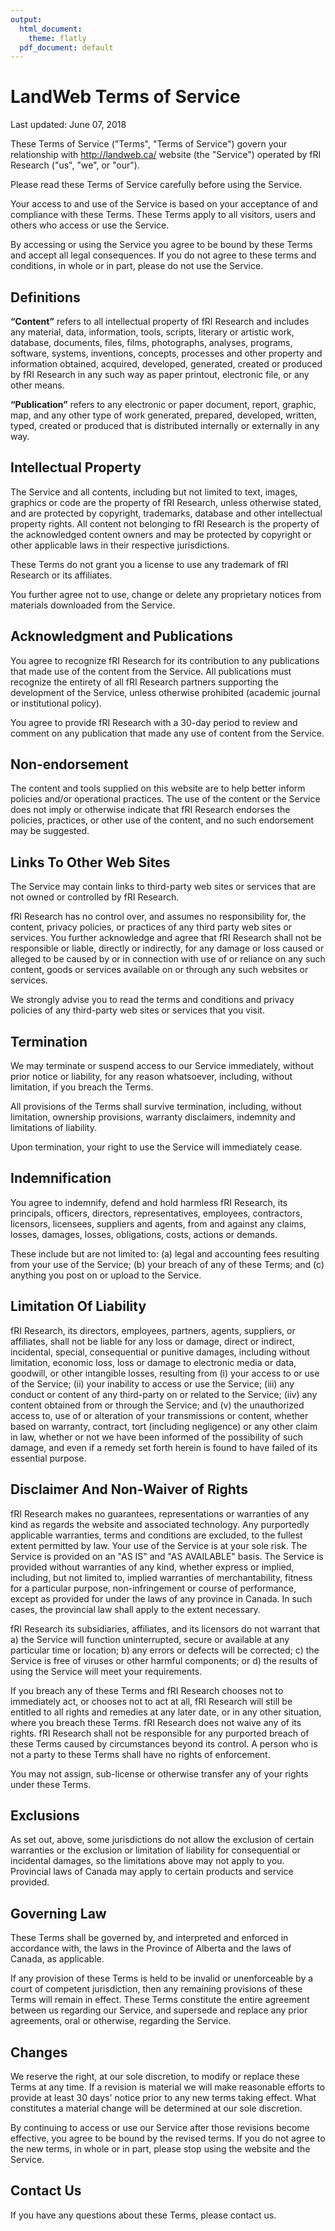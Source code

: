 ```yaml
---
output:
  html_document:
    theme: flatly
  pdf_document: default
---
```


LandWeb Terms of Service
========================

Last updated: June 07, 2018

These Terms of Service ("Terms", "Terms of Service") govern your
relationship with http://landweb.ca/ website (the "Service") operated by
fRI Research ("us", "we", or "our").

Please read these Terms of Service carefully before using the Service.

Your access to and use of the Service is based on your acceptance of and
compliance with these Terms. These Terms apply to all visitors, users
and others who access or use the Service.

By accessing or using the Service you agree to be bound by these Terms
and accept all legal consequences. If you do not agree to these terms
and conditions, in whole or in part, please do not use the Service.

Definitions
-----------

**“Content”** refers to all intellectual property of fRI Research and
includes any material, data, information, tools, scripts, literary or
artistic work, database, documents, files, films, photographs, analyses,
programs, software, systems, inventions, concepts, processes and other
property and information obtained, acquired, developed, generated,
created or produced by fRI Research in any such way as paper printout,
electronic file, or any other means.

**“Publication”** refers to any electronic or paper document, report,
graphic, map, and any other type of work generated, prepared, developed,
written, typed, created or produced that is distributed internally or
externally in any way.

Intellectual Property
---------------------

The Service and all contents, including but not limited to text, images,
graphics or code are the property of fRI Research, unless otherwise
stated, and are protected by copyright, trademarks, database and other
intellectual property rights. All content not belonging to fRI Research
is the property of the acknowledged content owners and may be protected
by copyright or other applicable laws in their respective jurisdictions.

These Terms do not grant you a license to use any trademark of fRI
Research or its affiliates.

You further agree not to use, change or delete any proprietary notices
from materials downloaded from the Service.

Acknowledgment and Publications
-------------------------------

You agree to recognize fRI Research for its contribution to any
publications that made use of the content from the Service. All
publications must recognize the entirety of all fRI Research partners
supporting the development of the Service, unless otherwise prohibited
(academic journal or institutional policy).

You agree to provide fRI Research with a 30-day period to review and
comment on any publication that made any use of content from the
Service.

Non-endorsement
---------------

The content and tools supplied on this website are to help better inform
policies and/or operational practices. The use of the content or the
Service does not imply or otherwise indicate that fRI Research endorses
the policies, practices, or other use of the content, and no such
endorsement may be suggested.

Links To Other Web Sites
------------------------

The Service may contain links to third-party web sites or services that
are not owned or controlled by fRI Research.

fRI Research has no control over, and assumes no responsibility for, the
content, privacy policies, or practices of any third party web sites or
services. You further acknowledge and agree that fRI Research shall not
be responsible or liable, directly or indirectly, for any damage or loss
caused or alleged to be caused by or in connection with use of or
reliance on any such content, goods or services available on or through
any such websites or services.

We strongly advise you to read the terms and conditions and privacy
policies of any third-party web sites or services that you visit.

Termination
-----------

We may terminate or suspend access to our Service immediately, without
prior notice or liability, for any reason whatsoever, including, without
limitation, if you breach the Terms.

All provisions of the Terms shall survive termination, including,
without limitation, ownership provisions, warranty disclaimers,
indemnity and limitations of liability.

Upon termination, your right to use the Service will immediately cease.

Indemnification
---------------

You agree to indemnify, defend and hold harmless fRI Research, its
principals, officers, directors, representatives, employees,
contractors, licensors, licensees, suppliers and agents, from and
against any claims, losses, damages, losses, obligations, costs, actions
or demands.

These include but are not limited to: (a) legal and accounting fees
resulting from your use of the Service; (b) your breach of any of these
Terms; and (c) anything you post on or upload to the Service.

Limitation Of Liability
-----------------------

fRI Research, its directors, employees, partners, agents, suppliers, or
affiliates, shall not be liable for any loss or damage, direct or
indirect, incidental, special, consequential or punitive damages,
including without limitation, economic loss, loss or damage to
electronic media or data, goodwill, or other intangible losses,
resulting from (i) your access to or use of the Service; (ii) your
inability to access or use the Service; (iii) any conduct or content of
any third-party on or related to the Service; (iiv) any content obtained
from or through the Service; and (v) the unauthorized access to, use of
or alteration of your transmissions or content, whether based on
warranty, contract, tort (including negligence) or any other claim in
law, whether or not we have been informed of the possibility of such
damage, and even if a remedy set forth herein is found to have failed of
its essential purpose.

Disclaimer And Non-Waiver of Rights
-----------------------------------

fRI Research makes no guarantees, representations or warranties of any
kind as regards the website and associated technology. Any purportedly
applicable warranties, terms and conditions are excluded, to the fullest
extent permitted by law. Your use of the Service is at your sole risk.
The Service is provided on an "AS IS" and "AS AVAILABLE" basis. The
Service is provided without warranties of any kind, whether express or
implied, including, but not limited to, implied warranties of
merchantability, fitness for a particular purpose, non-infringement or
course of performance, except as provided for under the laws of any
province in Canada. In such cases, the provincial law shall apply to the
extent necessary.

fRI Research its subsidiaries, affiliates, and its licensors do not
warrant that a) the Service will function uninterrupted, secure or
available at any particular time or location; b) any errors or defects
will be corrected; c) the Service is free of viruses or other harmful
components; or d) the results of using the Service will meet your
requirements.

If you breach any of these Terms and fRI Research chooses not to
immediately act, or chooses not to act at all, fRI Research will still
be entitled to all rights and remedies at any later date, or in any
other situation, where you breach these Terms. fRI Research does not
waive any of its rights. fRI Research shall not be responsible for any
purported breach of these Terms caused by circumstances beyond its
control. A person who is not a party to these Terms shall have no rights
of enforcement.

You may not assign, sub-license or otherwise transfer any of your rights
under these Terms.

Exclusions
----------

As set out, above, some jurisdictions do not allow the exclusion of
certain warranties or the exclusion or limitation of liability for
consequential or incidental damages, so the limitations above may not
apply to you. Provincial laws of Canada may apply to certain products
and service provided.

Governing Law
-------------

These Terms shall be governed by, and interpreted and enforced in
accordance with, the laws in the Province of Alberta and the laws of
Canada, as applicable.

If any provision of these Terms is held to be invalid or unenforceable
by a court of competent jurisdiction, then any remaining provisions of
these Terms will remain in effect. These Terms constitute the entire
agreement between us regarding our Service, and supersede and replace
any prior agreements, oral or otherwise, regarding the Service.

Changes
-------

We reserve the right, at our sole discretion, to modify or replace these
Terms at any time. If a revision is material we will make reasonable
efforts to provide at least 30 days' notice prior to any new terms
taking effect. What constitutes a material change will be determined at
our sole discretion.

By continuing to access or use our Service after those revisions become
effective, you agree to be bound by the revised terms. If you do not
agree to the new terms, in whole or in part, please stop using the
website and the Service.

Contact Us
----------

If you have any questions about these Terms, please contact us.
